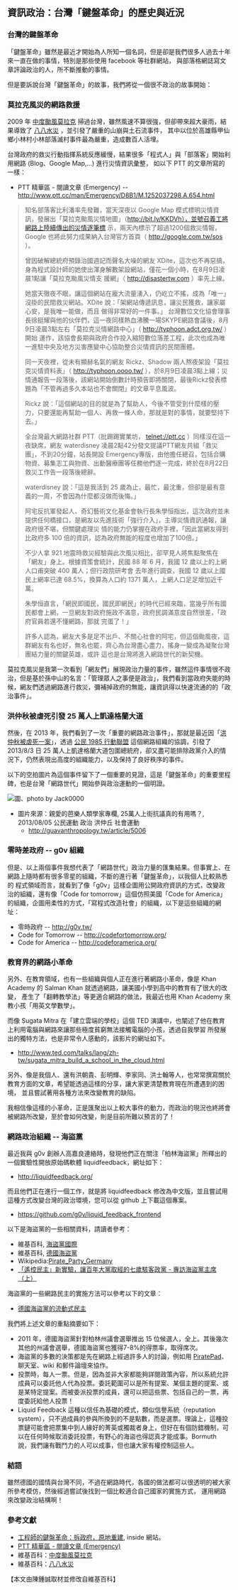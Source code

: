 ## 資訊政治：台灣「鍵盤革命」的歷史與近況

### 台灣的鍵盤革命

「鍵盤革命」雖然是最近才開始為人所知一個名詞，但是卻是我們很多人過去十年來一直在做的事情，特別是那些使用 facebook 等社群網站，
與部落格網誌寫文章評論政治的人，所不斷推動的事情。

但是要訴說台灣「鍵盤革命」的故事，我們將從一個很不政治的故事開始：

### 莫拉克風災的網路救援

2009 年 [中度颱風莫拉克] 掃過台灣，雖然風速不算很強，但卻帶來超大豪雨，結果導致了 [八八水災] ，並引發了嚴重的山崩與土石流事件，
其中以位於高雄縣甲仙鄉小林村小林部落滅村事件最為嚴重，造成數百人活埋。

台灣政府的救災行動指揮系統反應緩慢，結果很多「程式人」與「部落客」開始利用網路 (Blog、Google Map,...) 進行災情資訊彙整，
如以下 PTT 的文章所寫的一樣：

* PTT 精華區 - 閱讀文章 (Emergency) -- <http://www.ptt.cc/man/Emergency/D8B1/M.1252037298.A.654.html>

> 知名部落客比利潘率先發難，當天深夜以 Google Map 模式標明災情資訊，發展出「莫拉克颱風災情地圖」（http://bit.ly/KKDVh），並號召義工將網路上陸續傳出的災情逐筆標
示，兩天內標示了超過1200個救災情報，Google 也將此努力成果納入台灣官方首頁（ <http://google.com.tw/sos> ）。
> 
> 曾因破解總統府預錄治國週記而聲名大噪的網友 XDite，這次也不再惡搞，身為程式設計師的她使出渾身解數架設網站，僅花一個小時，在8月9日凌晨1點讓「莫拉克颱風災情支
援網」（ <http://disastertw.com> ）率先上線。
> 
> 她當天徹夜不眠，讓這個網站在龐大流量湧入，仍屹立不搖，成為「唯一」沒掛的民間救災網站。XDite 說：「架網站傳遞訊息，讓災民獲救，讓家屬心安，是我唯一能做，而且
做得非常好的一件事。」
> 台灣數位文化協會理事長徐挺耀與他的伙伴們，這一夜同樣熱血沸騰一場SKYPE網路會議後，8月9日凌晨3點左右「莫拉克災情網路中心」（ <http://typhoon.adct.org.tw/> ）開始
運作，該協會長期與政府合作投入縮短數位落差工程，此次也成為唯一進駐中央及地方災害應變中心協助整合災情資訊的民間團體。
> 
> 同一天夜裡，從未有顯赫名氣的網友 Rickz、Shadow 兩人熬夜架設「莫拉克災情資料表」（ <http://typhoon.oooo.tw/> ），於8月9日凌晨3點上線；災情通報告一段落後，該網站開始倒數計時預告即將關閉，最後Rickz發表標題為「不管再過多久本站也不會關閉」的文章平息風波。
> 
> Rickz 說：「這個網站的目的就是為了幫助人，今後不管受到什麼樣的壓力，只要還能再幫助一個人、再救一條人命，那就是對的事情，就要堅持下去。」
> 
> 全台灣最大網路社群 PTT（批踢踢實業坊， <telnet://ptt.cc> ）同樣沒在這一夜缺席，網友 waterdisney 凌晨2點42分發文提議PTT網友共組「救災團」，不到20分鐘，站長開設
Emergency專版，由他擔任總召，包括合購物資、募集志工與物資、出動醫療團等任務他們逐一完成，終於在8月22日救災工作告一段落後總辭。
> 
> waterdisney 說：「這是我活到 25 歲為止，最忙，最沈重，但卻是最有意義的一周，不會因為什麼都沒做而後悔。」
> 
> 阿宅反抗軍發起人、奇幻藝術文化基金會執行長朱學恒指出，這次政府並未提供任何橋接口，是網友以先進技術「強行介入」，主導災情資訊通報，讓政府很不堪，但關鍵處理災
情的能力仍掌握在政府手裡，「因此當網友得到比政府多 100 倍的資訊，認為政府無能的程度也增加了100倍。」
> 
> 不少人拿 921 地震時救災經驗與此次風災相比，卻罕見人將焦點聚焦在「網友」身上。根據資策會統計，民國 88 年 6 月，我國 12 歲以上的上網人口甫突破 400 萬人；但行政院研考會
去年進行調查，我國 12 歲以上國民上網率已達 68.5%，換算為人口約 1371 萬人，上網人口足足增加近千萬。
> 
> 朱學恒直言，「網民即國民，國民即網民」的時代已經來臨，當幾乎所有國民都會上網，一旦網友對政府施政不滿意，政府民調滿意度自然很差，「政府官員若還不懂網路，那就
完蛋了！」
> 
> 許多人認為，網友大多是足不出戶、不關心社會的阿宅，但這個颱風夜，這群網友有名也好，無名也罷，齊心為台灣盡心盡力，搖身一變成為凝聚台灣團結力量的關鍵英雄，或許
這也是台灣將進入網路世代的新契機。

莫拉克風災是我第一次看到「網友們」展現政治力量的事件，雖然這件事情很不政治，但是基於孫中山的名言：「管理眾人之事便是政治」，我們看到當政府失能的時候，網友們透過網路進行救災，彌補掉政府的無能，讓資訊得以快速流通的的「政治事件」。

### 洪仲秋被虐死引發 25 萬人上凱達格蘭大道

然後，在 2013 年，我們看到了一次「重要的網路政治事件」，那就是最近因「[洪仲秋被虐死一案]」，透過 [公民 1985 行動聯盟] 這個網路組織的協調，引發了 2013/8/3 日 25 萬人上凱達格蘭大道包圍總統府，卻又盡可能排除政黨介入的情況下，仍然表現出高度的組織能力，以及保持了良好秩序的事件。

以下的空拍圖片為這個事件留下了一個重要的見證，這是「鍵盤革命」的重要里程碑，也是台灣「網路世代」開始參與政治運動的一個明證。

![圖、photo by Jack0000](../img/SilverCross.jpg)

* 圖片來源：親愛的芭樂人類學家專欄, 25萬人上街抗議真的有用嗎？, 2013/08/05 公民運動 政治 洪仲丘 社會運動
    * <http://guavanthropology.tw/article/5006>

### 零時差政府 -- g0v 組織 
    
但是、以上兩個事件我想代表了「網路世代」政治力量的匯集結果。但事實上、在網路上隨時都有很多零星的組織，不斷的進行著「鍵盤革命」，以我個人比較熟悉的
程式領域而言，就看到了像「g0v」這樣企圖用公開政府資訊的方式，改變政治的組織，還有像「Code for tomorrow」這個仿照美國「Code for America」的組織，企圖用柔性的方式，「寫程式改造社會」的組織，以下是這些組織的網址：

* 零時政府 -- <http://g0v.tw/>
* Code for Tomorrow -- <http://codefortomorrow.org/>
* Code for America -- <http://codeforamerica.org/> 

### 教育界的網路小革命
    
另外、在教育領域，也有一些組織與個人正在進行著網路小革命，像是 Khan Academy 的 Salman Khan 就透過網路，讓美國小學到高中的教育有了很大的改變，
產生了「翻轉教學法」等更適合網路的做法，我最近也用 Khan Academy 來教小孩「用英文學數學」。

而像 Sugata Mitra 在「建立雲端的學校」這個 TED 演講中，也闡述了他在教育上利用電腦與網路來讓那些極度貧窮無法接觸電腦的小孩，透過自我學習
所發展出的獨特方法，也是非常令人感動的，該影片的網址如下。

* <http://www.ted.com/talks/lang/zh-tw/sugata_mitra_build_a_school_in_the_cloud.html>

另外、像是我個人、還有洪朝貴、彭明輝、李家同、洪士翰等人，也常常撰寫關於教育方面的文章，希望能透過這樣的分享，讓大家更清楚教育現在所遭遇到的困境，
並且嘗試著用各種方法來改變教育的缺陷。

我相信像這樣的小革命，正是匯聚出以上較大事件的動力，而政治的現況也終將會被網路所改變，至於會如何改變，則是目前所難以預言的了！

### 網路政治組織 -- 海盜黨
    
最近我與 g0v 創辦人高嘉良連絡時，發現他們正在關注「柏林海盜黨」所釋出的一個實驗性開放原始碼軟體  liquidfeedback，網址如下：

* <http://liquidfeedback.org/>

而且他們正在進行一個工作，就是將 liquidfeedback 修改為中文版，並且嘗試用這種方式改變台灣的政治環境，您可以從 github 
上下載這個專案。

* <https://github.com/g0v/liquid_feedback_frontend>

以下是海盜黨的一些相關資料，請讀者參考：

* 維基百科, [海盜黨國際](http://zh.wikipedia.org/zh-tw/%E6%B5%B7%E7%9B%9C%E9%BB%A8%E5%9C%8B%E9%9A%9B)
* 維基百科, [德國海盜黨](http://zh.wikipedia.org/zh-tw/%E5%BE%B7%E5%9C%8B%E6%B5%B7%E7%9B%9C%E9%BB%A8)
* Wikipedia:[Pirate_Party_Germany](http://en.wikipedia.org/wiki/Pirate_Party_Germany)
* [「遙控民主」新實驗，讓百年大黨取經的七歲駭客政黨 - 專訪海盜黨主席（上）](http://hatetyping.blogspot.de/2013/08/blog-post_24.html)

海盜黨的一些網路民主的實施方法可以參考以下的文章：

* [德國海盜黨的流動式民主](http://charlesc.ilovemeow.net/blog/20130110/1202)

我們將上述文章的重點摘要如下：

* 2011 年，德國海盜黨針對柏林州議會選舉推出 15 位候選人，全上。其後幾次其他的州議會選舉，德國海盜黨也獲得7-8%的得票率，取得席次。
* 海盜黨的多數的決策都是先在網路上經過許多人的討論，例如用 [PiratePad]、聊天室、wiki 和郵件論壇來協作。
* 投票時，每人一票。但是，因為並非大家都能夠詳閱政策內容，所以系統允許成員可以委託他人代為投票。委託範圍可以是所有提案、某個主題的提案、或是某特定提案。而被委派投票的成員，還可以把這些票、包括自己的一票，再度委託給他人投票！
* Liquid Feedback 這種以信任為基礎的模式，類似信譽系統（reputation system），只不過成員的參與所換到的不是點數，而是選票。理論上，這種投票鏈可能會把票集中到人緣好的菁英或獨裁者身上，但好在有個防錯機制，可以在任何時候取消委託投票，有野心的海盜也得認真才能成事。Bormuth 說，我們讓有戰鬥力的人可以成事，但也讓大家有權控制這些人。

### 結語

雖然德國的國情與台灣不同，不過在網路時代，各國的做法都可以很透明的被大家所參考模仿，然後經過嘗試後找到一個比較適合自己國家的實施方式，
運用網路來改變政治結構啊！

### 參考文獻
* [工程師的鍵盤革命：拆政府，原地重建](http://www.inside.com.tw/2013/08/05/coscup-2013-coders-keyboard-revolution), inside 網站。
* [PTT 精華區 - 閱讀文章 (Emergency)](http://www.ptt.cc/man/Emergency/D8B1/M.1252037298.A.654.html)
* 維基百科：[中度颱風莫拉克]
* 維基百科：[八八水災]

[中度颱風莫拉克]:http://zh.wikipedia.org/zh-tw/%E9%A2%B1%E9%A2%A8%E8%8E%AB%E6%8B%89%E5%85%8B_(2009%E5%B9%B4)
[八八水災]:http://zh.wikipedia.org/wiki/%E5%85%AB%E5%85%AB%E6%B0%B4%E7%81%BD
[洪仲秋被虐死一案]:http://zh.wikipedia.org/zh-tw/%E6%B4%AA%E4%BB%B2%E4%B8%98%E6%9E%89%E6%AD%BB%E4%BA%8B%E4%BB%B6
[公民 1985 行動聯盟]:http://zh.wikipedia.org/wiki/%E5%85%AC%E6%B0%911985%E8%A1%8C%E5%8B%95%E8%81%AF%E7%9B%9F
[PiratePad]:http://www.piratenpad.de/
    
【本文由陳鍾誠取材並修改自維基百科】

